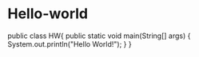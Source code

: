 # Hello-world

public class HW{
    public static void main(String[] args) {
        System.out.println("Hello World!");
    }
}
